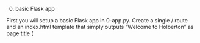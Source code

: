 0. basic Flask app

First you will setup a basic Flask app in 0-app.py. Create a single / route and an index.html template that simply outputs “Welcome to Holberton” as page title (<title>) and “Hello world” as header (<h1>).

1. Basic Babel setup

Install the Babel Flask extension:
Then instantiate the Babel object in your app. Store it in a module-level variable name.


3. Parametrize templates

Use the _ or gettext function to parametrize your templates. Use the message IDs home_title and home_header.

Create a babel.cfg file containing


2. Get locale from request

Create a get_locale function with the babel.localeselector decorator. Use request.accept_languages to determine the best match with our supported languages.

3. Parametrize templates

Use the _ or gettext function to parametrize your templates. Use the message IDs home_title and home_header.


4. Force locale with URL parameter


In this task, you will implement a way to force a particular locale by passing the locale=fr parameter to your app’s URLs.

In your get_locale function, detect if the incoming request contains locale argument and ifs value is a supported locale, return it. If not or if the parameter is not present, resort to the previous default behavior.

Now you should be able to test different translations by visiting http://127.0.0.1:5000?locale=[fr|en].

5. Mock logging in

Creating a user login system is outside the scope of this project. To emulate a similar behavior, copy the following user table in 5-app.py.

6. Use user locale

Change your get_locale function to use a user’s preferred local if it is supported.


7. Infer appropriate time zone

Define a get_timezone function and use the babel.timezoneselector decorator.

8. Display the current time

Based on the inferred time zone, display the current time on the home page in the default format. For example:

Jan 21, 2020, 5:55:39 AM or 21 janv. 2020 à 05:56:28
